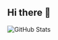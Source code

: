 ## Hi there 👋
![GitHub Stats](https://github-readme-stats.vercel.app/api?username=KnightDIRT&theme=slateorange&show_icons=true&hide_border=true&count_private=true)
<!--
**KnightDIRT/KnightDIRT** is a ✨ _special_ ✨ repository because its `README.md` (this file) appears on your GitHub profile.

Here are some ideas to get you started:

- 🔭 I’m currently working on ...
- 🌱 I’m currently learning ...
- 👯 I’m looking to collaborate on ...
- 🤔 I’m looking for help with ...
- 💬 Ask me about ...
- 📫 How to reach me: ...
- 😄 Pronouns: ...
- ⚡ Fun fact: ...
-->
